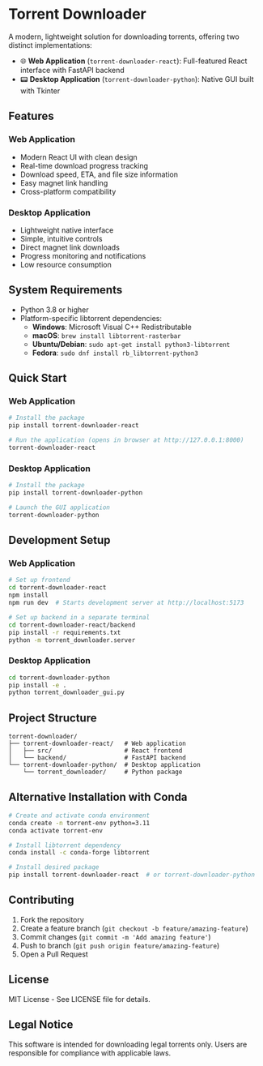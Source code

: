 # Torrent Downloader

A modern, lightweight solution for downloading torrents, offering two distinct implementations:

- 🌐 **Web Application** (`torrent-downloader-react`): Full-featured React interface with FastAPI backend
- 📟 **Desktop Application** (`torrent-downloader-python`): Native GUI built with Tkinter

## Features

### Web Application
- Modern React UI with clean design
- Real-time download progress tracking
- Download speed, ETA, and file size information
- Easy magnet link handling
- Cross-platform compatibility

### Desktop Application
- Lightweight native interface
- Simple, intuitive controls
- Direct magnet link downloads
- Progress monitoring and notifications
- Low resource consumption

## System Requirements

- Python 3.8 or higher
- Platform-specific libtorrent dependencies:
  - **Windows**: Microsoft Visual C++ Redistributable
  - **macOS**: `brew install libtorrent-rasterbar`
  - **Ubuntu/Debian**: `sudo apt-get install python3-libtorrent`
  - **Fedora**: `sudo dnf install rb_libtorrent-python3`

## Quick Start

### Web Application

```bash
# Install the package
pip install torrent-downloader-react

# Run the application (opens in browser at http://127.0.0.1:8000)
torrent-downloader-react
```

### Desktop Application

```bash
# Install the package
pip install torrent-downloader-python

# Launch the GUI application
torrent-downloader-python
```

## Development Setup

### Web Application
```bash
# Set up frontend
cd torrent-downloader-react
npm install
npm run dev  # Starts development server at http://localhost:5173

# Set up backend in a separate terminal
cd torrent-downloader-react/backend
pip install -r requirements.txt
python -m torrent_downloader.server
```

### Desktop Application
```bash
cd torrent-downloader-python
pip install -e .
python torrent_downloader_gui.py
```

## Project Structure

```
torrent-downloader/
├── torrent-downloader-react/   # Web application
│   ├── src/                    # React frontend
│   └── backend/                # FastAPI backend
└── torrent-downloader-python/  # Desktop application
    └── torrent_downloader/     # Python package
```

## Alternative Installation with Conda

```bash
# Create and activate conda environment
conda create -n torrent-env python=3.11
conda activate torrent-env

# Install libtorrent dependency
conda install -c conda-forge libtorrent

# Install desired package
pip install torrent-downloader-react  # or torrent-downloader-python
```

## Contributing

1. Fork the repository
2. Create a feature branch (`git checkout -b feature/amazing-feature`)
3. Commit changes (`git commit -m 'Add amazing feature'`)
4. Push to branch (`git push origin feature/amazing-feature`)
5. Open a Pull Request

## License

MIT License - See LICENSE file for details.

## Legal Notice

This software is intended for downloading legal torrents only. Users are responsible for compliance with applicable laws. 
